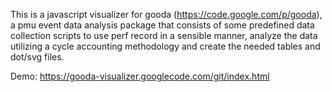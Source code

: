 This is a javascript visualizer for gooda (https://code.google.com/p/gooda), a pmu event data analysis package that consists of some predefined data collection scripts to use perf record in a sensible manner, analyze the data utilizing a cycle accounting methodology and create the needed tables and dot/svg files.

Demo: https://gooda-visualizer.googlecode.com/git/index.html